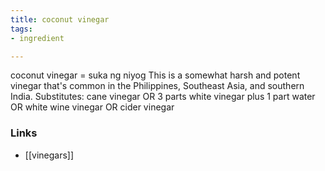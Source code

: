```yaml
---
title: coconut vinegar
tags:
- ingredient

---
```

coconut vinegar = suka ng niyog This is a somewhat harsh and potent vinegar that's common in the Philippines, Southeast Asia, and southern India. Substitutes: cane vinegar OR 3 parts white vinegar plus 1 part water OR white wine vinegar OR cider vinegar

### Links

* [[vinegars]]
